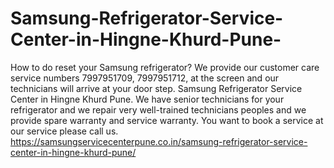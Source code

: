 # Samsung-Refrigerator-Service-Center-in-Hingne-Khurd-Pune-
How to do reset your Samsung refrigerator? We provide our customer care service numbers 7997951709, 7997951712, at the screen and our technicians will arrive at your door step. Samsung Refrigerator Service Center in Hingne Khurd Pune. We have senior technicians for your refrigerator and we repair very well-trained technicians peoples and we provide spare warranty and service warranty. You want to book a service at our service please call us. https://samsungservicecenterpune.co.in/samsung-refrigerator-service-center-in-hingne-khurd-pune/
